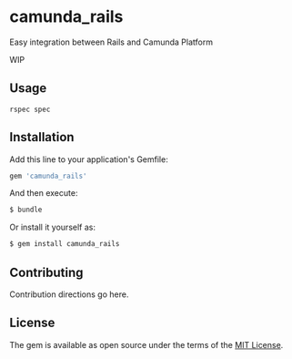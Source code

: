# camunda_rails
Easy integration between Rails and Camunda Platform

WIP

## Usage
`rspec spec`

## Installation
Add this line to your application's Gemfile:

```ruby
gem 'camunda_rails'
```

And then execute:
```bash
$ bundle
```

Or install it yourself as:
```bash
$ gem install camunda_rails
```

## Contributing
Contribution directions go here.

## License
The gem is available as open source under the terms of the [MIT License](https://opensource.org/licenses/MIT).
